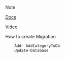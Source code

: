 > [!NOTE]
>
> [Docs](https://github.com/Foodevn/Obsidian-Vault/blob/main/.NET%20Core%20MVC%20-%20The%20Complete%20Guide%202025%20%5BE-commerce%5D/Section%201%20Welcome%20%26%20Getting%20Started/1-11.%20Course%20Overview.md)
>
> [Video](https://drive.google.com/drive/folders/1RI6EAYTyiZCp0KadVtX63Nln_b9yh0dq)

How to create Migration
```bash
    Add- AddCategoryToDb
    Update-Database
```